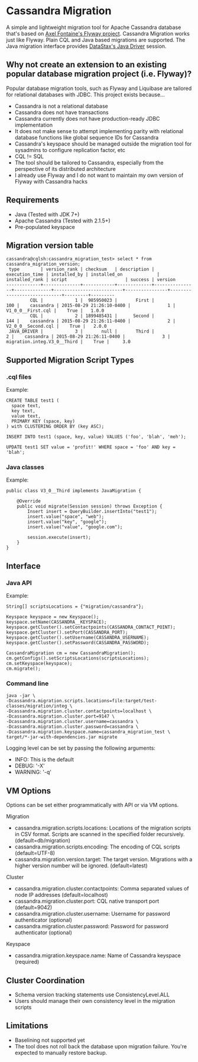 Cassandra Migration
========

A simple and lightweight migration tool for Apache Cassandra database that's based on [Axel Fontaine's Flyway project](https://github.com/flyway/flyway).
Cassandra Migration works just like Flyway. Plain CQL and Java based migrations are supported.
The Java migration interface provides [DataStax's Java Driver](http://datastax.github.io/java-driver/) session.

## Why not create an extension to an existing popular database migration project (i.e. Flyway)?
Popular database migration tools, such as Flyway and Liquibase are tailored for relational databases with JDBC. This project exists because...
* Cassandra is not a relational database
* Cassandra does not have transactions
* Cassandra currently does not have production-ready JDBC implementation
* It does not make sense to attempt implementing parity with relational database functions like global sequence IDs for Cassandra
* Cassandra's keyspace should be managed outside the migration tool for sysadmins to configure replication factor, etc
* CQL != SQL
* The tool should be tailored to Cassandra, especially from the perspective of its distributed architecture
* I already use Flyway and I do not want to maintain my own version of Flyway with Cassandra hacks

## Requirements
* Java (Tested with JDK 7+)
* Apache Cassandra (Tested with 2.1.5+)
* Pre-populated keyspace

## Migration version table
```
cassandra@cqlsh:cassandra_migration_test> select * from cassandra_migration_version;
 type        | version_rank | checksum   | description | execution_time | installed_by | installed_on             | installed_rank | script                      | success | version
-------------+--------------+------------+-------------+----------------+--------------+--------------------------+----------------+-----------------------------+---------+---------
         CQL |            1 |  985950023 |       First |            100 |    cassandra | 2015-08-29 21:26:10-0400 |              1 |           V1_0_0__First.cql |    True |   1.0.0
         CQL |            2 | 1899485431 |      Second |            144 |    cassandra | 2015-08-29 21:26:11-0400 |              2 |          V2_0_0__Second.cql |    True |   2.0.0
 JAVA_DRIVER |            3 |       null |       Third |              2 |    cassandra | 2015-08-29 21:26:11-0400 |              3 | migration.integ.V3_0__Third |    True |     3.0
```

## Supported Migration Script Types
### .cql files
Example:
```
CREATE TABLE test1 (
  space text,
  key text,
  value text,
  PRIMARY KEY (space, key)
) with CLUSTERING ORDER BY (key ASC);

INSERT INTO test1 (space, key, value) VALUES ('foo', 'blah', 'meh');

UPDATE test1 SET value = 'profit!' WHERE space = 'foo' AND key = 'blah';
```

### Java classes
Example:
```
public class V3_0__Third implements JavaMigration {

    @Override
    public void migrate(Session session) throws Exception {
        Insert insert = QueryBuilder.insertInto("test1");
        insert.value("space", "web");
        insert.value("key", "google");
        insert.value("value", "google.com");

        session.execute(insert);
    }
}
```

## Interface
### Java API
Example:
```
String[] scriptsLocations = {"migration/cassandra"};

Keyspace keyspace = new Keyspace();
keyspace.setName(CASSANDRA__KEYSPACE);
keyspace.getCluster().setContactpoints(CASSANDRA_CONTACT_POINT);
keyspace.getCluster().setPort(CASSANDRA_PORT);
keyspace.getCluster().setUsername(CASSANDRA_USERNAME);
keyspace.getCluster().setPassword(CASSANDRA_PASSWORD);

CassandraMigration cm = new CassandraMigration();
cm.getConfigs().setScriptsLocations(scriptsLocations);
cm.setKeyspace(keyspace);
cm.migrate();
```

### Command line
```
java -jar \
-Dcassandra.migration.scripts.locations=file:target/test-classes/migration/integ \
-Dcassandra.migration.cluster.contactpoints=localhost \
-Dcassandra.migration.cluster.port=9147 \
-Dcassandra.migration.cluster.username=cassandra \
-Dcassandra.migration.cluster.password=cassandra \
-Dcassandra.migration.keyspace.name=cassandra_migration_test \
target/*-jar-with-dependencies.jar migrate
```

Logging level can be set by passing the following arguments:
* INFO: This is the default
* DEBUG: '-X'
* WARNING: '-q'

## VM Options
Options can be set either programmatically with API or via VM options.

Migration
* cassandra.migration.scripts.locations: Locations of the migration scripts in CSV format. Scripts are scanned in the specified folder recursively. (default=db/migration)
* cassandra.migration.scripts.encoding: The encoding of CQL scripts (default=UTF-8)
* cassandra.migration.version.target: The target version. Migrations with a higher version number will be ignored. (default=latest)

Cluster
* cassandra.migration.cluster.contactpoints: Comma separated values of node IP addresses (default=localhost)
* cassandra.migration.cluster.port: CQL native transport port (default=9042)
* cassandra.migration.cluster.username: Username for password authenticator (optional)
* cassandra.migration.cluster.password: Password for password authenticator (optional)

Keyspace
* cassandra.migration.keyspace.name: Name of Cassandra keyspace (required)

## Cluster Coordination
* Schema version tracking statements use ConsistencyLevel.ALL
* Users should manage their own consistency level in the migration scripts

## Limitations
* Baselining not supported yet
* The tool does not roll back the database upon migration failure. You're expected to manually restore backup.
